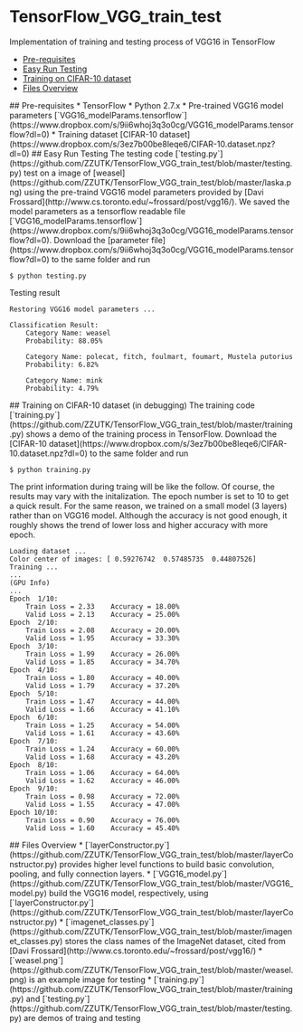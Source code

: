 # TensorFlow_VGG_train_test
Implementation of training and testing process of VGG16 in TensorFlow

* [Pre-requisites](#Prerequisites)
* [Easy Run Testing](#EasyRun)
* [Training on CIFAR-10 dataset](#Training)
* [Files Overview](#Files)

<a name='Prerequisites'>
## Pre-requisites
* TensorFlow
* Python 2.7.x 
* Pre-trained VGG16 model parameters [`VGG16_modelParams.tensorflow`](https://www.dropbox.com/s/9ii6whoj3q3o0cg/VGG16_modelParams.tensorflow?dl=0)
* Training dataset [CIFAR-10 dataset](https://www.dropbox.com/s/3ez7b00be8leqe6/CIFAR-10.dataset.npz?dl=0)

<a name='EasyRun'>
## Easy Run Testing
The testing code [`testing.py`](https://github.com/ZZUTK/TensorFlow_VGG_train_test/blob/master/testing.py) test on a image of [weasel](https://github.com/ZZUTK/TensorFlow_VGG_train_test/blob/master/laska.png) using the pre-traind VGG16 model parameters provided by [Davi Frossard](http://www.cs.toronto.edu/~frossard/post/vgg16/). We saved the model parameters as a tensorflow readable file [`VGG16_modelParams.tensorflow`](https://www.dropbox.com/s/9ii6whoj3q3o0cg/VGG16_modelParams.tensorflow?dl=0). 
Download the [parameter file](https://www.dropbox.com/s/9ii6whoj3q3o0cg/VGG16_modelParams.tensorflow?dl=0) to the same folder and run

    $ python testing.py

Testing result
```
Restoring VGG16 model parameters ...

Classification Result:
	Category Name: weasel 
	Probability: 88.05%

	Category Name: polecat, fitch, foulmart, foumart, Mustela putorius 
	Probability: 6.82%

	Category Name: mink 
	Probability: 4.79%
```

<a name='Training'>
## Training on CIFAR-10 dataset (in debugging)
The training code [`training.py`](https://github.com/ZZUTK/TensorFlow_VGG_train_test/blob/master/training.py) shows a demo of the training process in TensorFlow. Download the [CIFAR-10 dataset](https://www.dropbox.com/s/3ez7b00be8leqe6/CIFAR-10.dataset.npz?dl=0) to the same folder and run
    
    $ python training.py
    
The print information during traing will be like the follow. Of course, the results may vary with the initalization. The epoch number is set to 10 to get a quick result. For the same reason, we trained on a small model (3 layers) rather than on VGG16 model. Although the accuracy is not good enough, it roughly shows the trend of lower loss and higher accuracy with more epoch. 
```
Loading dataset ...
Color center of images: [ 0.59276742  0.57485735  0.44807526]
Training ...
...
(GPU Info)
...
Epoch  1/10:
	Train Loss = 2.33	 Accuracy = 18.00%
	Valid Loss = 2.13	 Accuracy = 25.00%
Epoch  2/10:
	Train Loss = 2.08	 Accuracy = 20.00%
	Valid Loss = 1.95	 Accuracy = 33.30%
Epoch  3/10:
	Train Loss = 1.99	 Accuracy = 26.00%
	Valid Loss = 1.85	 Accuracy = 34.70%
Epoch  4/10:
	Train Loss = 1.80	 Accuracy = 40.00%
	Valid Loss = 1.79	 Accuracy = 37.20%
Epoch  5/10:
	Train Loss = 1.47	 Accuracy = 44.00%
	Valid Loss = 1.66	 Accuracy = 41.10%
Epoch  6/10:
	Train Loss = 1.25	 Accuracy = 54.00%
	Valid Loss = 1.61	 Accuracy = 43.60%
Epoch  7/10:
	Train Loss = 1.24	 Accuracy = 60.00%
	Valid Loss = 1.68	 Accuracy = 43.20%
Epoch  8/10:
	Train Loss = 1.06	 Accuracy = 64.00%
	Valid Loss = 1.62	 Accuracy = 46.00%
Epoch  9/10:
	Train Loss = 0.98	 Accuracy = 72.00%
	Valid Loss = 1.55	 Accuracy = 47.00%
Epoch 10/10:
	Train Loss = 0.90	 Accuracy = 76.00%
	Valid Loss = 1.60	 Accuracy = 45.40%
```


    
<a name='Files'>
## Files Overview
* [`layerConstructor.py`](https://github.com/ZZUTK/TensorFlow_VGG_train_test/blob/master/layerConstructor.py) provides higher level functions to build basic convolution, pooling, and fully connection layers.
* [`VGG16_model.py`](https://github.com/ZZUTK/TensorFlow_VGG_train_test/blob/master/VGG16_model.py) build the VGG16 model, respectively, using [`layerConstructor.py`](https://github.com/ZZUTK/TensorFlow_VGG_train_test/blob/master/layerConstructor.py)
* [`imagenet_classes.py`](https://github.com/ZZUTK/TensorFlow_VGG_train_test/blob/master/imagenet_classes.py) stores the class names of the ImageNet dataset, cited from [Davi Frossard](http://www.cs.toronto.edu/~frossard/post/vgg16/)
* [`weasel.png`](https://github.com/ZZUTK/TensorFlow_VGG_train_test/blob/master/weasel.png) is an example image for testing
* [`training.py`](https://github.com/ZZUTK/TensorFlow_VGG_train_test/blob/master/training.py) and [`testing.py`](https://github.com/ZZUTK/TensorFlow_VGG_train_test/blob/master/testing.py) are demos of traing and testing

